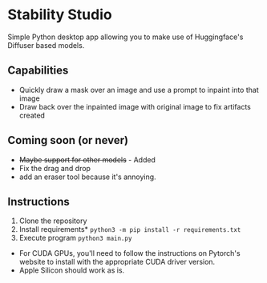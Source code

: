 # Stability Studio
Simple Python desktop app allowing you to make use of Huggingface's Diffuser based models. 
 
 ## Capabilities
  - Quickly draw a mask over an image and use a prompt to inpaint into that image
  - Draw back over the inpainted image with original image to fix artifacts created
 
 ## Coming soon (or never)
  - ~~Maybe support for other models~~ - Added
  - Fix the drag and drop
  - add an eraser tool because it's annoying. 
 
 
 ## Instructions
  1. Clone the repository
  2. Install requirements*
   `python3 -m pip install -r requirements.txt`
  3. Execute program
   `python3 main.py`
 - For CUDA GPUs, you'll need to follow the instructions on Pytorch's website to install with the appropriate CUDA driver version.
 - Apple Silicon should work as is.

